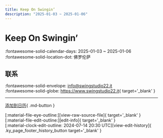 ```yaml
---
title: Keep On Swingin’
description: "2025-01-03 ~ 2025-01-06"
---
```


# Keep On Swingin’ 

:fontawesome-solid-calendar-days: 2025-01-03 ~ 2025-01-06  
:fontawesome-solid-location-dot: 佛罗伦萨  

## 联系

:fontawesome-solid-envelope: <info@swingstudio22.it>  
:fontawesome-solid-globe: <https://www.swingstudio22.it>{ target='_blank' }  

---

[添加到日历](https://swing.news/ics/zh-Hans/2025/it_IT/keep-on-swingin-2025.ics){ .md-button }

<div class="ky_page_footer" markdown>
<div class="ky_page_footer_trailing" markdown="span">
[:material-file-eye-outline:][view-raw-source-file]{ target='_blank' }
[:material-file-edit-outline:][edit-info]{ target='_blank' }
</div>
<div class="ky_page_footer_leading" markdown="span">
[:material-clock-edit-outline: 2024-07-14 20:30 UTC][view-edit-history]{ .ky_page_footer_history_button target='_blank' }
</div>
</div>

[view-raw-source-file]: https://github.com/swingdance/events/blob/main/2025/it_IT/keep-on-swingin-2025.json "查看原始源文件"
[edit-info]: https://github.com/swingdance/events/issues/new?assignees=&labels=update+event&projects=&template=03-update_entity.yml&title=%5B2025%2Fit_IT%5D%20Keep%20On%20Swingin%E2%80%99&region=it_IT&year=2025&id=keep-on-swingin-2025&name=Keep%20On%20Swingin%E2%80%99&org_id= "编辑信息"

[view-edit-history]: https://github.com/swingdance/events/commits/main/2025/it_IT/keep-on-swingin-2025.json "查看编辑历史"
